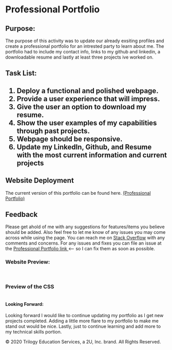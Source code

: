 <head>
   <h1>Professional Portfolio</h1>
</head>

<body>

   <h2>Purpose:</h2>

   <p>The purpose of this activity was to update our already exsiting profiles and create a professional portfolio for an intrested party to learn about me. The portfolio had to include my contact info, links to my github and linkedin, a downloadable resume and lastly at least three projects ive worked on.</p>

   <h2>Task List:<h2>

   <ol>
      <li>Deploy a functional and polished webpage.</li>
      <li>Provide a user experience that will impress.</li>
      <li>Give the user an option to download my resume.</li>
      <li>Show the user examples of my capabilities through past projects.</li>
      <li>Webpage should be responsive.</li>
      <li>Update my LinkedIn, Github, and Resume with the most current information and current projects</li>
   </ol>

   <h2>Website Deployment</h2>

   <p> The current version of this portfolio can be found here. <a href="https://bhamm90.github.io/professionalPortfolio/">(Professional Portfolio)</a>

   <h2>Feedback</h2>

   <p> Please get ahold of me with any suggestions for features/items you believe should be added. Also feel free to let me know of any issues you may come across while using the page. You can reach me on <a href="https://stackoverflow.com/users/14324130/bhamm90">Stack Overflow</a> with any comments and concerns. For any issues and fixes you can file an issue at the <a href="https://github.com/BHamm90/professionalPortfolio/issues">Professional Portfolio link </a> <-- so I can fix them as soon as possible. </p>

   <h3>Website Preview:</h3>

   <img src="">

   <img src="">

   <img src="">

   <img src="">

   <h3>Preview of the CSS</h3>

   <img src="">

   <h4>Looking Forward: </h4>

   <p> Looking forward I would like to continue updating my portfolio as I get new projects completed. Adding a little more flare to my portfolio to make me stand out would be nice. Lastly, just to continue learning and add more to my technical skills portion.
</body>

<Footer>
<p> © 2020 Trilogy Education Services, a 2U, Inc. brand. All Rights Reserved. </p>
</Footer>